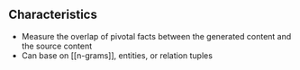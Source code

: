 ## Characteristics

- Measure the overlap of pivotal facts between the generated content and the source content
- Can base on [[n-grams]], entities, or relation tuples

